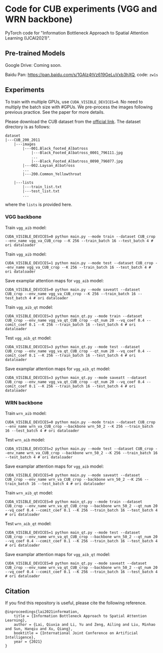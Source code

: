 # Code for CUB experiments (VGG and WRN backbone)

PyTorch code for "Information Bottleneck Approach to Spatial Attention Learning (IJCAI2021)".


## Pre-trained Models

Google Drive: Coming soon.

Baidu Pan: https://pan.baidu.com/s/1GAIz4tVz619GeLuVxb3hXQ, code: `zw1s`


## Experiments

To train with multiple GPUs, use `CUDA_VISIBLE_DEVICES=0`. No need to multiply the batch size with #GPUs.
We pre-process the images following previous practice. See the paper for more details.

Please download the CUB dataset from the [official link](http://www.vision.caltech.edu/visipedia/CUB-200-2011.html). The dataset directory is as follows:

```
dataset
|---CUB_200_2011
    |---images
        |---001.Black_footed_Albatross
            |---Black_Footed_Albatross_0001_796111.jpg
            ...
            |---Black_Footed_Albatross_0090_796077.jpg
        |---002.Laysan_Albatross
        ...
        |---200.Common_Yellowthroat

    |---lists
        |---train_list.txt
        |---test_list.txt
        ...

```
where the `lists` is provided here.

### VGG backbone

Train `vgg_aib` model:

```commandline
CUDA_VISIBLE_DEVICES=0 python main.py --mode train --dataset CUB_crop --env_name vgg_va_CUB_crop --K 256 --train_batch 16 --test_batch 4 # ori dataloader
```

Train `vgg_aib` model:

```commandline
CUDA_VISIBLE_DEVICES=1 python main.py --mode test --dataset CUB_crop --env_name vgg_va_CUB_crop --K 256 --train_batch 16 --test_batch 4 # ori dataloader

```

Save examplar attention maps for `vgg_aib` model:

```commandline
CUDA_VISIBLE_DEVICES=0 python main.py --mode saveatt --dataset CUB_crop --env_name vgg_va_CUB_crop --K 256 --train_batch 16 --test_batch 4 # ori dataloader

```

Train `vgg_aib_qt` model:

```commandline
CUDA_VISIBLE_DEVICES=3 python main_qt.py --mode train --dataset CUB_crop --env_name vgg_va_qt_CUB_crop --qt_num 20 --vq_coef 0.4 --comit_coef 0.1 --K 256 --train_batch 16 --test_batch 4 # ori dataloader
```

Test `vgg_aib_qt` model:

```commandline
CUDA_VISIBLE_DEVICES=3 python main_qt.py --mode test --dataset CUB_crop --env_name vgg_va_qt_CUB_crop --qt_num 20 --vq_coef 0.4 --comit_coef 0.1 --K 256 --train_batch 16 --test_batch 4 # ori dataloader

```

Save examplar attention maps for `vgg_aib_qt` model:

```commandline
CUDA_VISIBLE_DEVICES=3 python main_qt.py --mode saveatt --dataset CUB_crop --env_name vgg_va_qt_CUB_crop --qt_num 20 --vq_coef 0.4 --comit_coef 0.1 --K 256 --train_batch 16 --test_batch 4 # ori dataloader

```



### WRN backbone

Train `wrn_aib` model:

```commandline
CUDA_VISIBLE_DEVICES=0 python main.py --mode train --dataset CUB_crop --env_name wrn_va_CUB_crop --backbone wrn_50_2 --K 256 --train_batch 16 --test_batch 4 # ori dataloader
```

Test `wrn_aib` model:

```commandline
CUDA_VISIBLE_DEVICES=2 python main.py --mode test --dataset CUB_crop --env_name wrn_va_CUB_crop --backbone wrn_50_2 --K 256 --train_batch 16 --test_batch 4 # ori dataloader

```

Save examplar attention maps for `vgg_aib` model:

```commandline
CUDA_VISIBLE_DEVICES=0 python main.py --mode saveatt --dataset CUB_crop --env_name wrn_va_CUB_crop --backbone wrn_50_2 --K 256 --train_batch 16 --test_batch 4 # ori dataloader

```

Train `wrn_aib_qt` model:

```commandline
CUDA_VISIBLE_DEVICES=0 python main_qt.py --mode train --dataset CUB_crop --env_name wrn_va_qt_CUB_crop --backbone wrn_50_2 --qt_num 20 --vq_coef 0.4 --comit_coef 0.1 --K 256 --train_batch 16 --test_batch 4 # ori dataloader
```

Test `wrn_aib_qt` model:

```commandline
CUDA_VISIBLE_DEVICES=1 python main_qt.py --mode test --dataset CUB_crop --env_name wrn_va_qt_CUB_crop --backbone wrn_50_2 --qt_num 20 --vq_coef 0.4 --comit_coef 0.1 --K 256 --train_batch 16 --test_batch 4 # ori dataloader
```

Save examplar attention maps for `vgg_aib_qt` model:

```commandline
CUDA_VISIBLE_DEVICES=0 python main_qt.py --mode saveatt --dataset CUB_crop --env_name wrn_va_qt_CUB_crop --backbone wrn_50_2 --qt_num 20 --vq_coef 0.4 --comit_coef 0.1 --K 256 --train_batch 16 --test_batch 4 # ori dataloader
```


## Citation

If you find this repository is useful, please cite the following reference.
```
@inproceedings{lai2021information,
    title = {Information Bottleneck Approach to Spatial Attention Learning},
    author = {Lai, Qiuxia and Li, Yu and Zeng, Ailing and Liu, Minhao and Sun, Hanqiu and Xu, Qiang},
    booktitle = {International Joint Conference on Artificial Intelligence},
    year = {2021}
}
```
